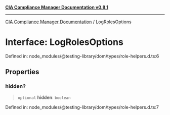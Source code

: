 [**CIA Compliance Manager Documentation v0.8.1**](../README.md)

***

[CIA Compliance Manager Documentation](../globals.md) / LogRolesOptions

# Interface: LogRolesOptions

Defined in: node\_modules/@testing-library/dom/types/role-helpers.d.ts:6

## Properties

### hidden?

> `optional` **hidden**: `boolean`

Defined in: node\_modules/@testing-library/dom/types/role-helpers.d.ts:7
